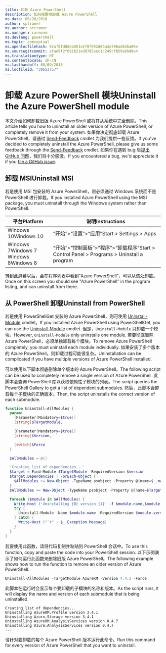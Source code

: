 ```yaml
---
title: 卸载 Azure PowerShell
description: 如何完整地卸载 Azure PowerShell
ms.date: 06/20/2018
author: sptramer
ms.author: sttramer
ms.manager: carmonm
ms.devlang: powershell
ms.topic: conceptual
ms.openlocfilehash: 92af0fdd8db451e2f0f092d66a3e296ad8d6a09e
ms.sourcegitcommit: afae9f2f091b21ed07d5aec1c249cf859a8b89a4
ms.translationtype: HT
ms.contentlocale: zh-CN
ms.lasthandoff: 08/09/2018
ms.locfileid: "39653757"
---
```

# <a name="uninstall-the-azure-powershell-module"></a><span data-ttu-id="95ba5-103">卸载 Azure PowerShell 模块</span><span class="sxs-lookup"><span data-stu-id="95ba5-103">Uninstall the Azure PowerShell module</span></span>

<span data-ttu-id="95ba5-104">本文介绍如何卸载旧版 Azure PowerShell 或将其从系统中完全删除。</span><span class="sxs-lookup"><span data-stu-id="95ba5-104">This article tells you how to uninstall an older version of Azure PowerShell, or completely remove it from your system.</span></span> <span data-ttu-id="95ba5-105">如果你决定彻底卸载 Azure PowerShell，请通过 [Send-Feedback](/powershell/module/azurerm.profile/send-feedback) cmdlet 为我们提供一些反馈。</span><span class="sxs-lookup"><span data-stu-id="95ba5-105">If you've decided to completely uninstall the Azure PowerShell, please give us some feedback through the [Send-Feedback](/powershell/module/azurerm.profile/send-feedback) cmdlet.</span></span>
<span data-ttu-id="95ba5-106">如果你在遇到 bug 后[提出 GitHub 问题](https://github.com/azure/azure-powershell/issues)，我们将十分感激。</span><span class="sxs-lookup"><span data-stu-id="95ba5-106">If you encountered a bug, we'd appreciate it if you [file a GitHub issue](https://github.com/azure/azure-powershell/issues).</span></span>

## <a name="uninstall-msi"></a><span data-ttu-id="95ba5-107">卸载 MSI</span><span class="sxs-lookup"><span data-stu-id="95ba5-107">Uninstall MSI</span></span>

<span data-ttu-id="95ba5-108">若是使用 MSI 包安装的 Azure PowerShell，则必须通过 Windows 系统而不是 PowerShell 进行卸载。</span><span class="sxs-lookup"><span data-stu-id="95ba5-108">If you installed Azure PowerShell using the MSI package, you must uninstall through the Windows system rather than PowerShell.</span></span>

| <span data-ttu-id="95ba5-109">平台</span><span class="sxs-lookup"><span data-stu-id="95ba5-109">Platform</span></span> | <span data-ttu-id="95ba5-110">说明</span><span class="sxs-lookup"><span data-stu-id="95ba5-110">Instructions</span></span> |
|----------|--------------|
| <span data-ttu-id="95ba5-111">Windows 10</span><span class="sxs-lookup"><span data-stu-id="95ba5-111">Windows 10</span></span> | <span data-ttu-id="95ba5-112">“开始”>“设置”>“应用”</span><span class="sxs-lookup"><span data-stu-id="95ba5-112">Start > Settings > Apps</span></span> |
| <span data-ttu-id="95ba5-113">Windows 7</span><span class="sxs-lookup"><span data-stu-id="95ba5-113">Windows 7</span></span> </br><span data-ttu-id="95ba5-114">Windows 8</span><span class="sxs-lookup"><span data-stu-id="95ba5-114">Windows 8</span></span> | <span data-ttu-id="95ba5-115">“开始”>“控制面板”>“程序”>“卸载程序”</span><span class="sxs-lookup"><span data-stu-id="95ba5-115">Start > Control Panel > Programs > Uninstall a program</span></span> |

<span data-ttu-id="95ba5-116">转到此屏幕以后，会在程序列表中看到“Azure PowerShell”，可以从该处卸载。</span><span class="sxs-lookup"><span data-stu-id="95ba5-116">Once on this screen you should see "Azure PowerShell" in the program listing, and can uninstall from there.</span></span>

## <a name="uninstall-from-powershell"></a><span data-ttu-id="95ba5-117">从 PowerShell 卸载</span><span class="sxs-lookup"><span data-stu-id="95ba5-117">Uninstall from PowerShell</span></span>

<span data-ttu-id="95ba5-118">若是使用 PowerShellGet 安装的 Azure PowerShell，则可使用 [Uninstall-Module](/powershell/module/powershellget/uninstall-module) cmdlet。</span><span class="sxs-lookup"><span data-stu-id="95ba5-118">If you installed Azure PowerShell using PowerShellGet, you can use the [Uninstall-Module](/powershell/module/powershellget/uninstall-module) cmdlet.</span></span> <span data-ttu-id="95ba5-119">但是，`Uninstall-Module` 只卸载一个模块。</span><span class="sxs-lookup"><span data-stu-id="95ba5-119">However, `Uninstall-Module` only uninstalls one module.</span></span> <span data-ttu-id="95ba5-120">若要彻底删除 Azure PowerShell，必须单独卸载每个模块。</span><span class="sxs-lookup"><span data-stu-id="95ba5-120">To remove Azure PowerShell completely, you must uninstall each module individually.</span></span> <span data-ttu-id="95ba5-121">如果安装了多个版本的 Azure PowerShell，则卸载过程可能很复杂。</span><span class="sxs-lookup"><span data-stu-id="95ba5-121">Uninstallation can be complicated if you have multiple versions of Azure PowerShell installed.</span></span>

<span data-ttu-id="95ba5-122">可以使用以下脚本彻底删除单个版本的 Azure PowerShell。</span><span class="sxs-lookup"><span data-stu-id="95ba5-122">The following script can be used to completely remove a single version of Azure PowerShell.</span></span> <span data-ttu-id="95ba5-123">此脚本会查询 PowerShell 库以获取依赖性子模块的列表。</span><span class="sxs-lookup"><span data-stu-id="95ba5-123">The script queries the PowerShell Gallery to get a list of dependent submodules.</span></span> <span data-ttu-id="95ba5-124">然后，此脚本会卸载每个子模块的正确版本。</span><span class="sxs-lookup"><span data-stu-id="95ba5-124">Then, the script uninstalls the correct version of each submodule.</span></span>

```powershell
function Uninstall-AllModules {
  param(
    [Parameter(Mandatory=$true)]
    [string]$TargetModule,

    [Parameter(Mandatory=$true)]
    [string]$Version,

    [switch]$Force
  )

  $AllModules = @()

  'Creating list of dependencies...'
  $target = Find-Module $TargetModule -RequiredVersion $version
  $target.Dependencies | ForEach-Object {
    $AllModules += New-Object -TypeName psobject -Property @{name=$_.name; version=$_.requiredversion}
  }
  $AllModules += New-Object -TypeName psobject -Property @{name=$TargetModule; version=$Version}

  foreach ($module in $AllModules) {
    Write-Host ('Uninstalling {0} version {1}' -f $module.name,$module.version)
    try {
      Uninstall-Module -Name $module.name -RequiredVersion $module.version -Force:$Force -ErrorAction Stop
    } catch {
      Write-Host ("`t" + $_.Exception.Message)
    }
  }
}
```

<span data-ttu-id="95ba5-125">若要使用此函数，请将代码复制并粘贴到 PowerShell 会话中。</span><span class="sxs-lookup"><span data-stu-id="95ba5-125">To use this function, copy and paste the code into your PowerShell session.</span></span> <span data-ttu-id="95ba5-126">以下示例演示了如何运行此函数来删除旧版 Azure PowerShell。</span><span class="sxs-lookup"><span data-stu-id="95ba5-126">The following example shows how to run the function to remove an older version of Azure PowerShell.</span></span>

```powershell
Uninstall-AllModules -TargetModule AzureRM -Version 4.4.1 -Force
```

<span data-ttu-id="95ba5-127">此脚本在运行时会显示每个要卸载的子模块的名称和版本。</span><span class="sxs-lookup"><span data-stu-id="95ba5-127">As the script runs, it will display the name and version of each submodule that is being uninstalled.</span></span>

```output
Creating list of dependencies...
Uninstalling AzureRM.Profile version 3.4.1
Uninstalling Azure.Storage version 3.4.1
Uninstalling AzureRM.AnalysisServices version 0.4.7
Uninstalling Azure.AnalysisServices version 0.4.7
...
```

<span data-ttu-id="95ba5-128">请针对要卸载的每个 Azure PowerShell 版本运行此命令。</span><span class="sxs-lookup"><span data-stu-id="95ba5-128">Run this command for every version of Azure PowerShell that you want to uninstall.</span></span>
